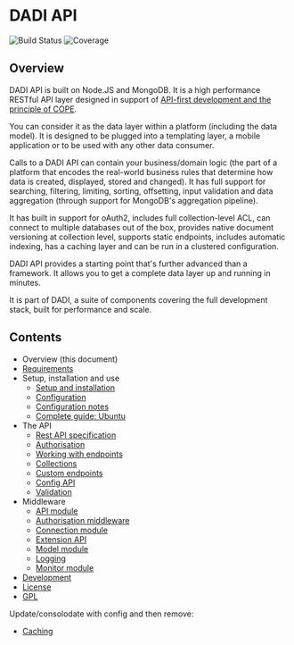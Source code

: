 # DADI API

![Build Status](http://img.shields.io/badge/Release-1.2.1-green.svg?style=flat-square)&nbsp;![Coverage](https://img.shields.io/badge/Coverage-88%-yellow.svg?style=flat-square)

## Overview

DADI API is built on Node.JS and MongoDB. It is a high performance RESTful API layer designed in support of [API-first development and the principle of COPE](https://github.com/dadi/api/blob/master/docs/apiFirst.md).

You can consider it as the data layer within a platform (including the data model). It is designed to be plugged into a templating layer, a mobile application or to be used with any other data consumer.

Calls to a DADI API can contain your business/domain logic (the part of a platform that encodes the real-world business rules that determine how data is created, displayed, stored and changed). It has full support for searching, filtering, limiting, sorting, offsetting, input validation and data aggregation (through support for MongoDB's aggregation pipeline).

It has built in support for oAuth2, includes full collection-level ACL, can connect to multiple databases out of the box, provides native document versioning at collection level, supports static endpoints, includes automatic indexing, has a caching layer and can be run in a clustered configuration.

DADI API provides a starting point that's further advanced than a framework. It allows you to get a complete data layer up and running in minutes.

It is part of DADI, a suite of components covering the full development stack, built for performance and scale.

## Contents

* Overview (this document)
* [Requirements](https://github.com/dadi/api/blob/docs/docs/requirements.md)
* Setup, installation and use
	* [Setup and installation](https://github.com/dadi/api/blob/docs/docs/setupAndInstallation.md)
	* [Configuration](https://github.com/dadi/api/blob/docs/docs/configuration.md)
	* [Configuration notes](https://github.com/dadi/api/blob/docs/docs/configurationNotes.md)
	* [Complete guide: Ubuntu](https://github.com/dadi/api/blob/docs/docs/installGuide.ubuntu.md)
* The API
	* [Rest API specification](https://github.com/dadi/api/blob/docs/docs/restApiSpecification.md)
	* [Authorisation](https://github.com/dadi/api/blob/docs/docs/authorisation.md)
	* [Working with endpoints](https://github.com/dadi/api/blob/master/docs/workingWithEndpoints.md)
	* [Collections](https://github.com/dadi/api/blob/master/docs/collections.md)
	* [Custom endpoints](https://github.com/dadi/api/blob/docs/docs/customEndpoints.md)
	* [Config API](https://github.com/dadi/api/blob/master/docs/configApi.md)
	* [Validation](https://github.com/dadi/api/blob/master/docs/validation.md)
* Middleware
	* [API module](https://github.com/dadi/api/blob/master/docs/apiModule.md)
	* [Authorisation middleware](https://github.com/dadi/api/blob/master/docs/authMiddleware.md)
	* [Connection module](https://github.com/dadi/api/blob/master/docs/connectionModule.md)
	* [Extension API](https://github.com/dadi/api/blob/master/docs/extensionApi.md)
	* [Model module](https://github.com/dadi/api/blob/master/docs/modelModule.md)
	* [Logging](https://github.com/dadi/api/blob/master/docs/logging.md)
	* [Monitor module](https://github.com/dadi/api/blob/master/docs/monitorModule.md)
* [Development](https://github.com/dadi/cdn/blob/docs/docs/development.md)
* [License](https://github.com/dadi/cdn/blob/docs/docs/license.md)
* [GPL](https://github.com/dadi/cdn/blob/docs/docs/gpl.md)

Update/consolodate with config and then remove:

* [Caching](https://github.com/dadi/api/blob/master/docs/cache.md)
